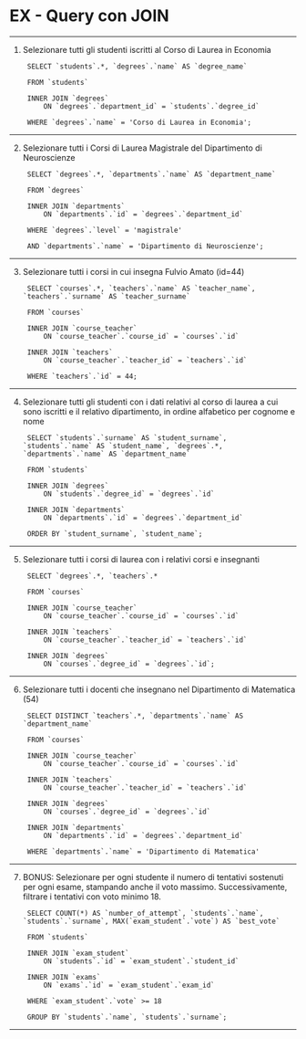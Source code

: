 # EX - Query con JOIN

---

1. Selezionare tutti gli studenti iscritti al Corso di Laurea in Economia

        SELECT `students`.*, `degrees`.`name` AS `degree_name`

        FROM `students`

        INNER JOIN `degrees`
	        ON `degrees`.`department_id` = `students`.`degree_id`

        WHERE `degrees`.`name` = 'Corso di Laurea in Economia';

---

2. Selezionare tutti i Corsi di Laurea Magistrale del Dipartimento di Neuroscienze

        SELECT `degrees`.*, `departments`.`name` AS `department_name`

        FROM `degrees`

        INNER JOIN `departments`        
	        ON `departments`.`id` = `degrees`.`department_id`

        WHERE `degrees`.`level` = 'magistrale'

        AND `departments`.`name` = 'Dipartimento di Neuroscienze';

---

3. Selezionare tutti i corsi in cui insegna Fulvio Amato (id=44)

        SELECT `courses`.*, `teachers`.`name` AS `teacher_name`, `teachers`.`surname` AS `teacher_surname`

        FROM `courses`

        INNER JOIN `course_teacher`
            ON `course_teacher`.`course_id` = `courses`.`id`

        INNER JOIN `teachers`
            ON `course_teacher`.`teacher_id` = `teachers`.`id`

        WHERE `teachers`.`id` = 44;

---

4. Selezionare tutti gli studenti con i dati relativi al corso di laurea a cui sono iscritti e il relativo dipartimento, in ordine alfabetico per cognome e nome

        SELECT `students`.`surname` AS `student_surname`, `students`.`name` AS `student_name`, `degrees`.*, `departments`.`name` AS `department_name`

        FROM `students`

        INNER JOIN `degrees`
            ON `students`.`degree_id` = `degrees`.`id`

        INNER JOIN `departments`
            ON `departments`.`id` = `degrees`.`department_id`

        ORDER BY `student_surname`, `student_name`;

---

5. Selezionare tutti i corsi di laurea con i relativi corsi e insegnanti

        SELECT `degrees`.*, `teachers`.*

        FROM `courses`

        INNER JOIN `course_teacher`
            ON `course_teacher`.`course_id` = `courses`.`id`

        INNER JOIN `teachers`
        	ON `course_teacher`.`teacher_id` = `teachers`.`id`

        INNER JOIN `degrees`
        	ON `courses`.`degree_id` = `degrees`.`id`;

---

6. Selezionare tutti i docenti che insegnano nel Dipartimento di Matematica (54)

        SELECT DISTINCT `teachers`.*, `departments`.`name` AS `department_name`

        FROM `courses`

        INNER JOIN `course_teacher`
        	ON `course_teacher`.`course_id` = `courses`.`id`

        INNER JOIN `teachers`
        	ON `course_teacher`.`teacher_id` = `teachers`.`id`

        INNER JOIN `degrees`
        	ON `courses`.`degree_id` = `degrees`.`id`
            
        INNER JOIN `departments`
            ON `departments`.`id` = `degrees`.`department_id`
    
        WHERE `departments`.`name` = 'Dipartimento di Matematica'

---

7. BONUS: Selezionare per ogni studente il numero di tentativi sostenuti per ogni esame, stampando anche il voto massimo. Successivamente, filtrare i tentativi con voto minimo 18.

        SELECT COUNT(*) AS `number_of_attempt`, `students`.`name`, `students`.`surname`, MAX(`exam_student`.`vote`) AS `best_vote`

        FROM `students`

        INNER JOIN `exam_student`
            ON `students`.`id` = `exam_student`.`student_id`

        INNER JOIN `exams`
            ON `exams`.`id` = `exam_student`.`exam_id`

        WHERE `exam_student`.`vote` >= 18

        GROUP BY `students`.`name`, `students`.`surname`;

---